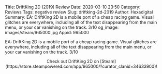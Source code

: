 Title: DriftKing 2D (2019) Review
Date: 2020-03-10 23:50
Category: Reviews
Tags: negative review
Slug: driftking-2d-2019
Author: Hexadigital
Summary: EA: DriftKing 2D is a mobile port of a cheap racing game. Visual glitches are everywhere, including all of the text disappearing from the main menu, or your car vanishing on the track. 3/10
og_image: images/steam/965000.jpg
Appid: 965000

EA: DriftKing 2D is a mobile port of a cheap racing game. Visual glitches are everywhere, including all of the text disappearing from the main menu, or your car vanishing on the track. 3/10

<center>Check out DriftKing 2D on [Steam](https://store.steampowered.com/app/965000/?curator_clanid=34633900)!</center>
